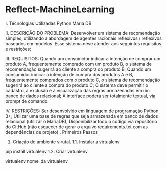 # Reflect-MachineLearning

I. Técnologias Utilizadas
Python
Maria DB

II. DESCRIÇÃO DO PROBLEMA:
Desenvolver um sistema de recomendação simples, utilizando a abordagem de agentes racionais reflexivos / reflexivos baseados em modelos. Esse sistema deve atender aos seguintes requisitos e restrições:

III. REQUISITOS:
Quando um consumidor indicar a intenção de comprar um produto A, frequentemente comprado com um produto B, o sistema de recomendação sugerirá ao cliente a compra do produto B;
Quando um consumidor indicar a intenção de compra dos produtos A e B, frequentemente comprados com o produto C, o sistema de recomendação sugerirá ao cliente a compra do produto C;
O sistema deve permitir o cadastro, a exclusão e a visualização das regras armazenadas em um banco de dados relacional;
A interface poderá ser totalmente textual, via prompt de comando.

IV. RESTRIÇÕES:
Ser desenvolvido em linguagem de programação Python 3+;
Utilizar uma base de regras que seja armazenada em banco de dados relacional (utilizar o MariaDB);
Disponibilizar todo o código via repositório do GitHub (não esquecer de gerar o arquivo requirements.txt com as dependências de projeto) .
Primeiros Passos

1. Criação do ambiente virutal.
1.1. Instalar a virtualenv

pip install virtualenv
1.2. Criar virtualenv

virtualenv nome_da_virtualenv